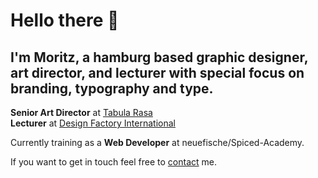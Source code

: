 # Hello there 👋 

## I'm Moritz, a hamburg based graphic designer, art director, and lecturer with special focus on branding, typography and type.

**Senior Art Director** at [Tabula Rasa](https://tabula-rasa.studio/)<br>
**Lecturer** at [Design Factory International](https://design-factory.de/)

Currently training as a **Web Developer** at neuefische/Spiced-Academy.

If you want to get in touch feel free to [contact](contact@moritzhoyer.de) me.


